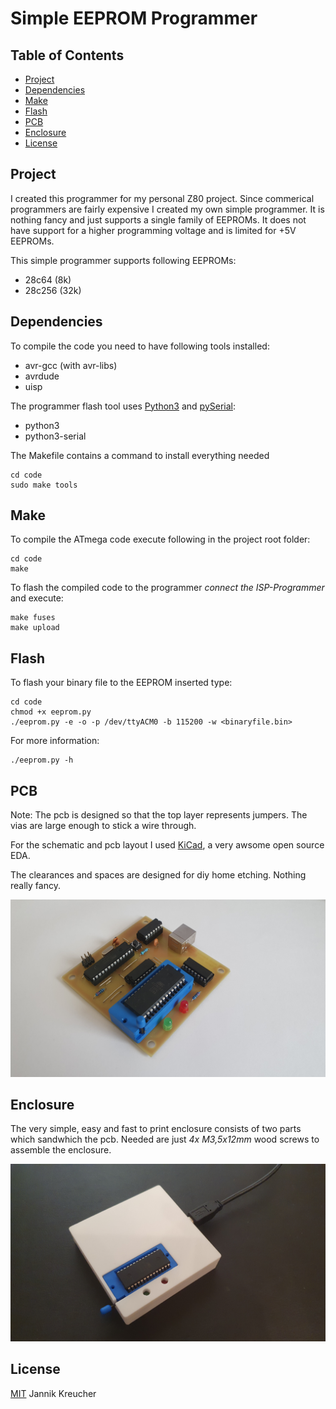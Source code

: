 # Simple EEPROM Programmer



## Table of Contents
 - [Project](#project)
 - [Dependencies](#dependencies)
 - [Make](#make)
 - [Flash](#flash)
 - [PCB](#pcb)
 - [Enclosure](#enclosure)
 - [License](#license)

## Project

I created this programmer for my personal Z80 project. Since commerical programmers are fairly expensive I created my own simple programmer. It is nothing fancy and just supports a single family of EEPROMs. It does not have support for a higher programming voltage and is limited for +5V EEPROMs.

This simple programmer supports following EEPROMs:
 - 28c64 (8k)
 - 28c256 (32k)


## Dependencies

To compile the code you need to have following tools installed:
 - avr-gcc (with avr-libs)
 - avrdude
 - uisp

The programmer flash tool uses [Python3](https://www.python.org/) and [pySerial](https://pyserial.readthedocs.io/en/latest/pyserial.html):
 - python3
 - python3-serial

The Makefile contains a command to install everything needed
```
cd code
sudo make tools
```


## Make

To compile the ATmega code execute following in the project root folder:
```
cd code
make
```

To flash the compiled code to the programmer *connect the ISP-Programmer* and execute:
```
make fuses
make upload
```


## Flash

To flash your binary file to the EEPROM inserted type:
```
cd code
chmod +x eeprom.py
./eeprom.py -e -o -p /dev/ttyACM0 -b 115200 -w <binaryfile.bin>
```

For more information:
```
./eeprom.py -h
```


## PCB

Note: The pcb is designed so that the top layer represents jumpers. The vias are large enough to stick a wire through.

For the schematic and pcb layout I used [KiCad](https://kicad.org/), a very awsome open source EDA.

The clearances and spaces are designed for diy home etching. Nothing really fancy.

![PCB](pictures/pcb_soldered.jpg)


## Enclosure

The very simple, easy and fast to print enclosure consists of two parts which sandwhich the pcb. Needed are just *4x M3,5x12mm* wood screws to assemble the enclosure.

![Enclosure](pictures/case.jpg)


## License

[MIT](LICENSE) Jannik Kreucher
